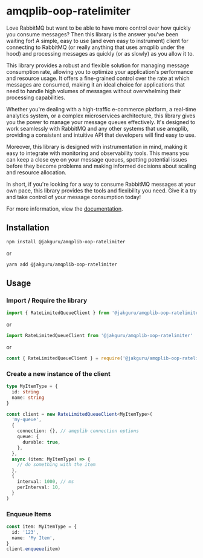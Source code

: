 # amqplib-oop-ratelimiter

Love RabbitMQ but want to be able to have more control over how quickly you consume messages? Then this library is the answer you've been waiting for! A simple, easy to use (and even easy to instrument) client for connecting to RabbitMQ (or really anything that uses amqplib under the hood) and processing messages as quickly (or as slowly) as you allow it to.

This library provides a robust and flexible solution for managing message consumption rate, allowing you to optimize your application's performance and resource usage. It offers a fine-grained control over the rate at which messages are consumed, making it an ideal choice for applications that need to handle high volumes of messages without overwhelming their processing capabilities.

Whether you're dealing with a high-traffic e-commerce platform, a real-time analytics system, or a complex microservices architecture, this library gives you the power to manage your message queues effectively. It's designed to work seamlessly with RabbitMQ and any other systems that use amqplib, providing a consistent and intuitive API that developers will find easy to use.

Moreover, this library is designed with instrumentation in mind, making it easy to integrate with monitoring and observability tools. This means you can keep a close eye on your message queues, spotting potential issues before they become problems and making informed decisions about scaling and resource allocation.

In short, if you're looking for a way to consume RabbitMQ messages at your own pace, this library provides the tools and flexibility you need. Give it a try and take control of your message consumption today!

For more information, view the [documentation](https://jakguru.github.io/amqplib-oop-ratelimiter/).

## Installation

```bash
npm install @jakguru/amqplib-oop-ratelimiter
```

or

```bash
yarn add @jakguru/amqplib-oop-ratelimiter
```

## Usage

### Import / Require the library

```typescript
import { RateLimitedQueueClient } from '@jakguru/amqplib-oop-ratelimiter'
```

or

```typescript
import RateLimitedQueueClient from '@jakguru/amqplib-oop-ratelimiter'
```

or

```javascript
const { RateLimitedQueueClient } = require('@jakguru/amqplib-oop-ratelimiter')
```

### Create a new instance of the client

```typescript
type MyItemType = {
  id: string
  name: string
}

const client = new RateLimitedQueueClient<MyItemType>(
  'my-queue',
  {
    connection: {}, // amqplib connection options
    queue: {
      durable: true,
    },
  },
  async (item: MyItemType) => {
    // do something with the item
  },
  {
    interval: 1000, // ms
    perInterval: 10,
  }
)
```

### Enqueue Items

```typescript
const item: MyItemType = {
  id: '123',
  name: 'My Item',
}
client.enqueue(item)
```

